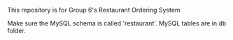 This repository is for Group 6's Restaurant Ordering System

Make sure the MySQL schema is called 'restaurant'.
MySQL tables are in db folder.
